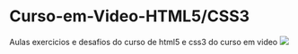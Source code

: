 # Curso-em-Video-HTML5/CSS3
 Aulas exercicios e desafios do curso de html5 e css3 do curso em video
 <img src="https://www.cursoemvideo.com/wp-content/uploads/2019/08/cursoemvideo-logo-branca.png" />
